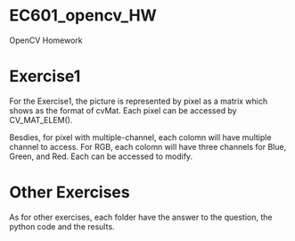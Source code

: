 # EC601_opencv_HW
OpenCV Homework

# Exercise1
For the Exercise1, the picture is represented by pixel as a matrix which shows as the format of cvMat. Each pixel can be accessed by CV_MAT_ELEM().

Besdies, for pixel with multiple-channel, each colomn will have multiple channel to access. For RGB, each colomn will have three channels for Blue, Green, and Red. Each can be accessed to modify.

# Other Exercises
As for other exercises, each folder have the answer to the question, the python code and the results. 
